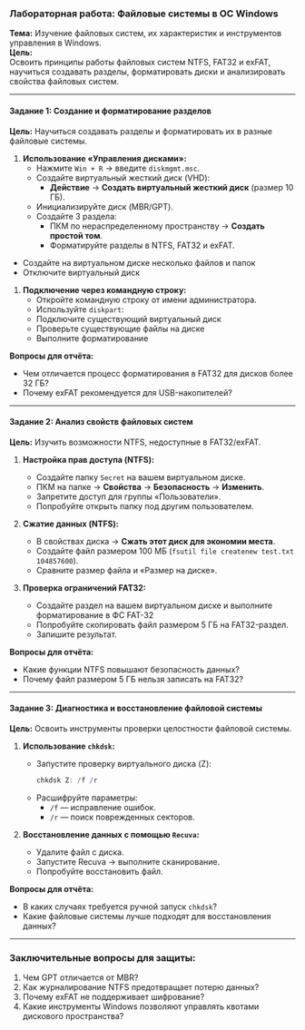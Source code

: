 ### **Лабораторная работа: Файловые системы в ОС Windows**  
**Тема:** Изучение файловых систем, их характеристик и инструментов управления в Windows.  
**Цель:**  
Освоить принципы работы файловых систем NTFS, FAT32 и exFAT, научиться создавать разделы, форматировать диски и анализировать свойства файловых систем.

---
#### **Задание 1: Создание и форматирование разделов**  
**Цель:** Научиться создавать разделы и форматировать их в разные файловые системы.  

1. **Использование «Управления дисками»:**  
   - Нажмите `Win + R` → введите `diskmgmt.msc`.  
   - Создайте виртуальный жесткий диск (VHD):  
     - **Действие** → **Создать виртуальный жесткий диск** (размер 10 ГБ).  
   - Инициализируйте диск (MBR/GPT).  
   - Создайте 3 раздела:  
     - ПКМ по нераспределенному пространству → **Создать простой том**.  
     - Форматируйте разделы в NTFS, FAT32 и exFAT.  
- Создайте на виртуальном диске несколько файлов и папок
- Отключите виртуальный диск

1. **Подключение через командную строку:**  
   - Откройте командную строку от имени администратора.  
   - Используйте `diskpart`:  
   - Подключите существующий виртуальный диск
   - Проверьте существующие файлы на диске
   - Выполните форматирование

**Вопросы для отчёта:**  
- Чем отличается процесс форматирования в FAT32 для дисков более 32 ГБ?  
- Почему exFAT рекомендуется для USB-накопителей?  

---

#### **Задание 2: Анализ свойств файловых систем**  
**Цель:** Изучить возможности NTFS, недоступные в FAT32/exFAT.  

1. **Настройка прав доступа (NTFS):**  
   - Создайте папку `Secret` на вашем виртуальном диске.  
   - ПКМ на папке → **Свойства** → **Безопасность** → **Изменить**.  
   - Запретите доступ для группы «Пользователи».  
   - Попробуйте открыть папку под другим пользователем.  

2. **Сжатие данных (NTFS):**  
   - В свойствах диска → **Сжать этот диск для экономии места**.  
   - Создайте файл размером 100 МБ (`fsutil file createnew test.txt 104857600`).  
   - Сравните размер файла и «Размер на диске».  

3. **Проверка ограничений FAT32:**  
   - Создайте раздел на вашем виртуальном диске и выполните форматирование в ФС FAT-32
   - Попробуйте скопировать файл размером 5 ГБ на FAT32-раздел.  
   - Запишите результат.  

**Вопросы для отчёта:**  
- Какие функции NTFS повышают безопасность данных?  
- Почему файл размером 5 ГБ нельзя записать на FAT32?  

---

#### **Задание 3: Диагностика и восстановление файловой системы**  
**Цель:** Освоить инструменты проверки целостности файловой системы.  

1. **Использование `chkdsk`:**  
   - Запустите проверку виртуального диска (Z):  
     ```powershell  
     chkdsk Z: /f /r  
     ```  
   - Расшифруйте параметры:  
     - `/f` — исправление ошибок.  
     - `/r` — поиск поврежденных секторов.  

2. **Восстановление данных с помощью `Recuva`:**  
   - Удалите файл с диска.  
   - Запустите Recuva → выполните сканирование.  
   - Попробуйте восстановить файл.  

**Вопросы для отчёта:**  
- В каких случаях требуется ручной запуск `chkdsk`?  
- Какие файловые системы лучше подходят для восстановления данных?  

---

### **Заключительные вопросы для защиты:**  
1. Чем GPT отличается от MBR?  
2. Как журналирование NTFS предотвращает потерю данных?  
3. Почему exFAT не поддерживает шифрование?  
4. Какие инструменты Windows позволяют управлять квотами дискового пространства?  
